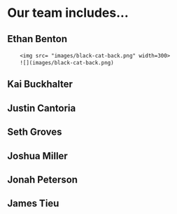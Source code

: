 # Our team includes...

## Ethan Benton

        <img src= "images/black-cat-back.png" width=300>
        ![](images/black-cat-back.png)
    
## Kai Buckhalter

## Justin Cantoria

## Seth Groves

## Joshua Miller

## Jonah Peterson

## James Tieu
